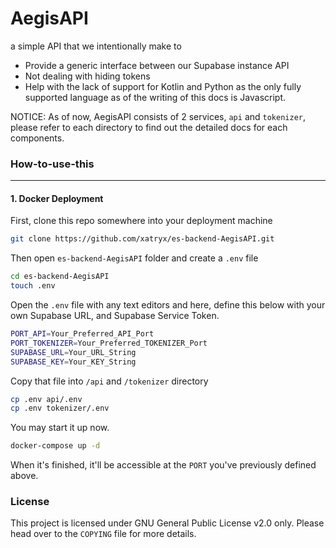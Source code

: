 # AegisAPI
a simple API that we intentionally make to
* Provide a generic interface between our Supabase instance API
* Not dealing with hiding tokens
* Help with the lack of support for Kotlin and Python as the only fully supported language as of the writing of this docs is Javascript.

NOTICE: As of now, AegisAPI consists of 2 services, `api` and `tokenizer`, please refer to each directory to find out the detailed docs for each components.

### How-to-use-this

-----

#### 1. Docker Deployment

First, clone this repo somewhere into your deployment machine

```bash
git clone https://github.com/xatryx/es-backend-AegisAPI.git
```

Then open `es-backend-AegisAPI` folder and create a `.env` file
```bash
cd es-backend-AegisAPI
touch .env
```

Open the `.env` file with any text editors and here, define this below with your own Supabase URL, and Supabase Service Token.
```bash
PORT_API=Your_Preferred_API_Port
PORT_TOKENIZER=Your_Preferred_TOKENIZER_Port
SUPABASE_URL=Your_URL_String
SUPABASE_KEY=Your_KEY_String
```

Copy that file into `/api` and `/tokenizer` directory
```bash
cp .env api/.env
cp .env tokenizer/.env
```

You may start it up now.

```bash
docker-compose up -d
```

When it's finished, it'll be accessible at the `PORT` you've previously defined above.

### License
This project is licensed under GNU General Public License v2.0 only. Please head over to the `COPYING` file for more details.
